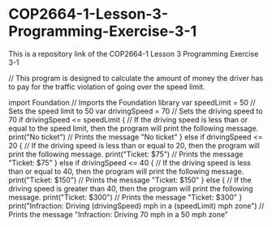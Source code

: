 # COP2664-1-Lesson-3-Programming-Exercise-3-1
This is a repository link of the COP2664-1 Lesson 3 Programming Exercise 3-1

// This program is designed to calculate the amount of money the driver has to pay for the traffic violation of going over the speed limit.

import Foundation // Imports the Foundation library 
var speedLimit = 50 // Sets the speed limit to 50
var drivingSpeed = 70 // Sets the driving speed to 70
if drivingSpeed <= speedLimit { // If the driving speed is less than or equal to the speed limit, then the program will print the following message.
  print("No ticket") // Prints the message "No ticket"
} else if drivingSpeed <= 20 { // If the driving speed is less than or equal to 20, then the program will print the following message.
  print("Ticket: $75") // Prints the message "Ticket: $75"
} else if drivingSpeed <= 40 { // If the driving speed is less than or equal to 40, then the program will print the following message.
  print("Ticket: $150") // Prints the message "Ticket: $150"
} else { // If the driving speed is greater than 40, then the program will print the following message.
  print("Ticket: $300") // Prints the message "Ticket: $300"
}
print("Infraction: Driving \(drivingSpeed) mph in a \(speedLimit) mph zone") // Prints the message "Infraction: Driving 70 mph in a 50 mph zone"
